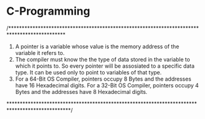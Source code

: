 # C-Programming

/*********************************************************************************************
1. 	A pointer is a variable whose value is the memory address of the variable it refers to.
2. 	The compiler must know the the type of data stored in the variable to which it points to.
	So every pointer will be assosiated to a specific data type. It can be used only to point 
	to variables of that type.
3.	For a 64-Bit OS Compiler, pointers occupy 8 Bytes and the addresses have 16 Hexadecimal digits.
	For a 32-Bit OS Compiler, pointers occupy 4 Bytes and the addresses have 8 Hexadecimal digits.

***********************************************************************************************/


